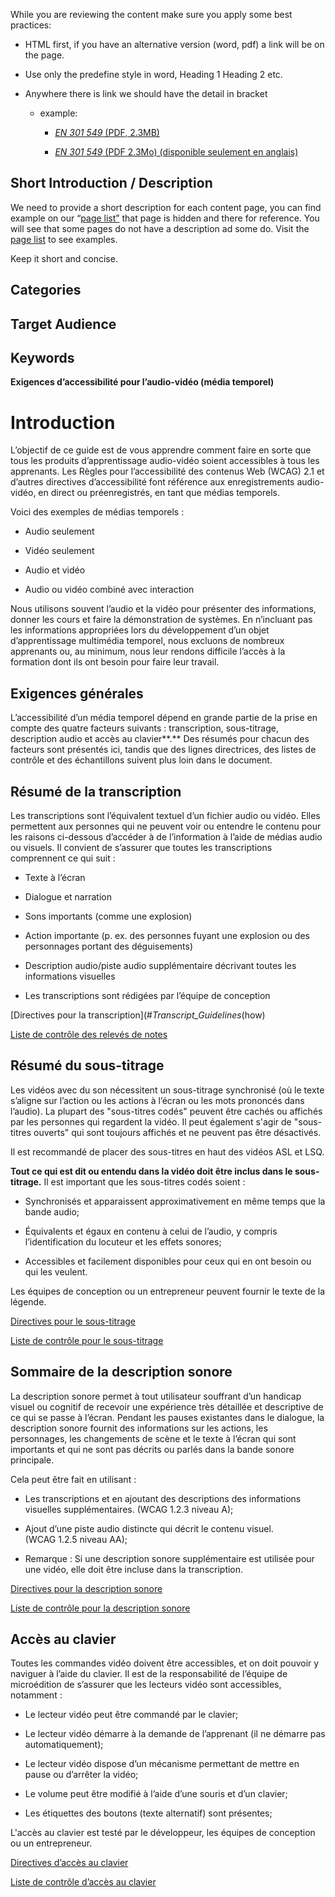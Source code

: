 While you are reviewing the content make sure you apply some best practices:

- HTML first, if you have an alternative version (word, pdf) a link will be on the page.

- Use only the predefine style in word, Heading 1 Heading 2 etc.

- Anywhere there is link we should have the detail in bracket

  - example:

    - [*EN 301 549* (PDF, 2.3MB)](https://www.etsi.org/deliver/etsi_en/301500_301599/301549/03.02.01_60/en_301549v030201p.pdf)

    - [*EN 301 549* (PDF 2.3Mo) (disponible seulement en anglais)](https://www.etsi.org/deliver/etsi_en/301500_301599/301549/03.02.01_60/en_301549v030201p.pdf)

## **Short Introduction / Description**

We need to provide a short description for each content page, you can find example on our “[page list”](https://a11y.canada.ca/en/page-list/) that page is hidden and there for reference. You will see that some pages do not have a description ad some do. Visit the [page list](https://a11y.canada.ca/en/page-list/) to see examples.

Keep it short and concise.

## **Categories**

## **Target Audience**

## **Keywords**

**Exigences d’accessibilité pour l’audio-vidéo (média temporel)**

# **Introduction**

L’objectif de ce guide est de vous apprendre comment faire en sorte que tous les produits d’apprentissage audio-vidéo soient accessibles à tous les apprenants. Les Règles pour l’accessibilité des contenus Web (WCAG) 2.1 et d’autres directives d’accessibilité font référence aux enregistrements audio-vidéo, en direct ou préenregistrés, en tant que médias temporels.

Voici des exemples de médias temporels :

- Audio seulement

- Vidéo seulement

- Audio et vidéo

- Audio ou vidéo combiné avec interaction

Nous utilisons souvent l’audio et la vidéo pour présenter des informations, donner les cours et faire la démonstration de systèmes. En n’incluant pas les informations appropriées lors du développement d’un objet d’apprentissage multimédia temporel, nous excluons de nombreux apprenants ou, au minimum, nous leur rendons difficile l’accès à la formation dont ils ont besoin pour faire leur travail.

## **Exigences générales**

L’accessibilité d’un média temporel dépend en grande partie de la prise en compte des quatre facteurs suivants : transcription, sous-titrage, description audio et accès au clavier**.** Des résumés pour chacun des facteurs sont présentés ici, tandis que des lignes directrices, des listes de contrôle et des échantillons suivent plus loin dans le document.

## **Résumé de la transcription**

Les transcriptions sont l’équivalent textuel d’un fichier audio ou vidéo. Elles permettent aux personnes qui ne peuvent voir ou entendre le contenu pour les raisons ci-dessous d’accéder à de l’information à l’aide de médias audio ou visuels. Il convient de s’assurer que toutes les transcriptions comprennent ce qui suit :

- Texte à l’écran

- Dialogue et narration

- Sons importants (comme une explosion)

- Action importante (p. ex. des personnes fuyant une explosion ou des personnages portant des déguisements)

- Description audio/piste audio supplémentaire décrivant toutes les informations visuelles

- Les transcriptions sont rédigées par l’équipe de conception

[Directives pour la transcription](#_Transcript_Guidelines_(how)

[Liste de contrôle des relevés de notes](#_Transcript_Checklist)

## **Résumé du sous-titrage**

Les vidéos avec du son nécessitent un sous-titrage synchronisé (où le texte s’aligne sur l’action ou les actions à l’écran ou les mots prononcés dans l’audio). La plupart des "sous-titres codés" peuvent être cachés ou affichés par les personnes qui regardent la vidéo. Il peut également s'agir de "sous-titres ouverts" qui sont toujours affichés et ne peuvent pas être désactivés.

Il est recommandé de placer des sous-titres en haut des vidéos ASL et LSQ.

**Tout ce qui est dit ou entendu dans la vidéo doit être inclus dans le sous-titrage.** Il est important que les sous-titres codés soient :

- Synchronisés et apparaissent approximativement en même temps que la bande audio;

- Équivalents et égaux en contenu à celui de l’audio, y compris l’identification du locuteur et les effets sonores;

- Accessibles et facilement disponibles pour ceux qui en ont besoin ou qui les veulent.

Les équipes de conception ou un entrepreneur peuvent fournir le texte de la légende.

[Directives pour le sous-titrage](\l)

[Liste de contrôle pour le sous-titrage](#_Captioning_Checklist)

## **Sommaire de la description sonore**

La description sonore permet à tout utilisateur souffrant d’un handicap visuel ou cognitif de recevoir une expérience très détaillée et descriptive de ce qui se passe à l’écran. Pendant les pauses existantes dans le dialogue, la description sonore fournit des informations sur les actions, les personnages, les changements de scène et le texte à l’écran qui sont importants et qui ne sont pas décrits ou parlés dans la bande sonore principale.

Cela peut être fait en utilisant :

- Les transcriptions et en ajoutant des descriptions des informations visuelles supplémentaires. (WCAG 1.2.3 niveau A);

- Ajout d’une piste audio distincte qui décrit le contenu visuel. (WCAG 1.2.5 niveau AA);

- Remarque : Si une description sonore supplémentaire est utilisée pour une vidéo, elle doit être incluse dans la transcription.

[Directives pour la description sonore](#_Audio_Description_Guidelines)

[Liste de contrôle pour la description sonore](#_Audio_Description_Checklist)

## **Accès au clavier**

Toutes les commandes vidéo doivent être accessibles, et on doit pouvoir y naviguer à l’aide du clavier. Il est de la responsabilité de l’équipe de microédition de s’assurer que les lecteurs vidéo sont accessibles, notamment :

- Le lecteur vidéo peut être commandé par le clavier;

- Le lecteur vidéo démarre à la demande de l’apprenant (il ne démarre pas automatiquement);

- Le lecteur vidéo dispose d’un mécanisme permettant de mettre en pause ou d’arrêter la vidéo;

- Le volume peut être modifié à l’aide d’une souris et d’un clavier;

- Les étiquettes des boutons (texte alternatif) sont présentes;

L'accès au clavier est testé par le développeur, les équipes de conception ou un entrepreneur.

[Directives d’accès au clavier](#_Time-based_Media_Player)

[Liste de contrôle d’accès au clavier](#_Time-based_Media_Player_1)

# 

# 
